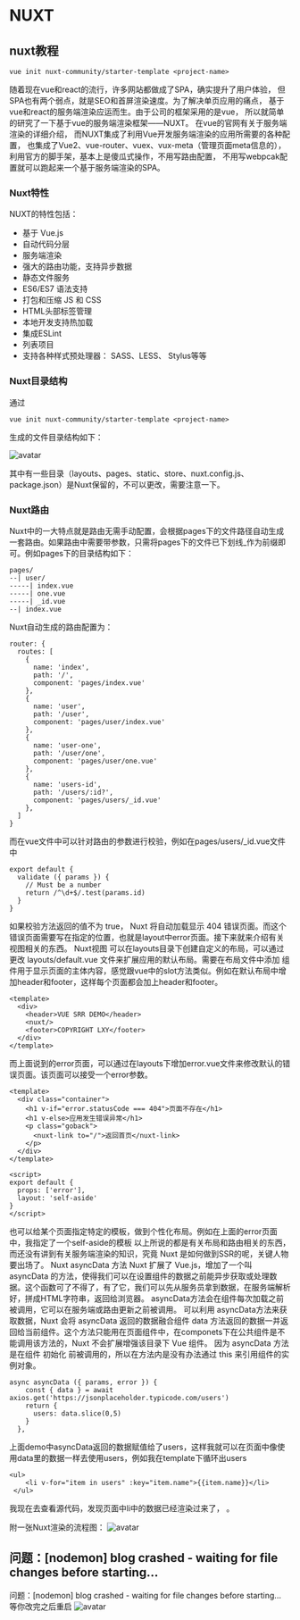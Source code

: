 # NUXT
 
## nuxt教程
```
vue init nuxt-community/starter-template <project-name>
```

随着现在vue和react的流行，许多网站都做成了SPA，确实提升了用户体验，
但SPA也有两个弱点，就是SEO和首屏渲染速度。为了解决单页应用的痛点，
基于vue和react的服务端渲染应运而生。由于公司的框架采用的是vue，
所以就简单的研究了一下基于vue的服务端渲染框架——NUXT。
在vue的官网有关于服务端渲染的详细介绍，
而NUXT集成了利用Vue开发服务端渲染的应用所需要的各种配置，
也集成了Vue2、vue-router、vuex、vux-meta（管理页面meta信息的），
利用官方的脚手架，基本上是傻瓜式操作，不用写路由配置，
不用写webpcak配置就可以跑起来一个基于服务端渲染的SPA。

### Nuxt特性
NUXT的特性包括：
- 基于 Vue.js
- 自动代码分层
- 服务端渲染
- 强大的路由功能，支持异步数据
- 静态文件服务
- ES6/ES7 语法支持
- 打包和压缩 JS 和 CSS
- HTML头部标签管理
- 本地开发支持热加载
- 集成ESLint
- 列表项目
- 支持各种样式预处理器： SASS、LESS、 Stylus等等

### Nuxt目录结构
通过
```
vue init nuxt-community/starter-template <project-name>
```
生成的文件目录结构如下：

![avatar](./public/nuxt1.png)

其中有一些目录（layouts、pages、static、store、nuxt.config.js、package.json）是Nuxt保留的，不可以更改，需要注意一下。

### Nuxt路由
Nuxt中的一大特点就是路由无需手动配置，会根据pages下的文件路径自动生成一套路由。如果路由中需要带参数，只需将pages下的文件已下划线_作为前缀即可。例如pages下的目录结构如下：
```
pages/
--| user/
-----| index.vue
-----| one.vue
-----| _id.vue
--| index.vue
```


Nuxt自动生成的路由配置为：
```
router: {
  routes: [
    {
      name: 'index',
      path: '/',
      component: 'pages/index.vue'
    },
    {
      name: 'user',
      path: '/user',
      component: 'pages/user/index.vue'
    },
    {
      name: 'user-one',
      path: '/user/one',
      component: 'pages/user/one.vue'
    },
    {
      name: 'users-id',
      path: '/users/:id?',
      component: 'pages/users/_id.vue'
    },
  ]
}
```
而在vue文件中可以针对路由的参数进行校验，例如在pages/users/_id.vue文件中
```
export default {
  validate ({ params }) {
    // Must be a number
    return /^\d+$/.test(params.id)
  }
}
```
如果校验方法返回的值不为 true， Nuxt 将自动加载显示 404 错误页面。而这个错误页面需要写在指定的位置，也就是layout中error页面。接下来就来介绍有关视图相关的东西。
Nuxt视图
可以在layouts目录下创建自定义的布局，可以通过更改 layouts/default.vue 文件来扩展应用的默认布局。需要在布局文件中添加 <nuxt/> 组件用于显示页面的主体内容，感觉跟vue中的slot方法类似。例如在默认布局中增加header和footer，这样每个页面都会加上header和footer。
```
<template>
  <div>
    <header>VUE SRR DEMO</header>
    <nuxt/>
    <footer>COPYRIGHT LXY</footer>
  </div>
</template>
```
而上面说到的error页面，可以通过在layouts下增加error.vue文件来修改默认的错误页面。该页面可以接受一个error参数。
```
<template>
  <div class="container">
    <h1 v-if="error.statusCode === 404">页面不存在</h1>
    <h1 v-else>应用发生错误异常</h1>
    <p class="goback">
      <nuxt-link to="/">返回首页</nuxt-link>
    </p>
  </div>
</template>

<script>
export default {
  props: ['error'],
  layout: 'self-aside'
}
</script>
```
也可以给某个页面指定特定的模板，做到个性化布局。例如在上面的error页面中，我指定了一个self-aside的模板
以上所说的都是有关布局和路由相关的东西，而还没有讲到有关服务端渲染的知识，究竟 Nuxt 是如何做到SSR的呢，关键人物要出场了。
Nuxt asyncData 方法
Nuxt 扩展了 Vue.js，增加了一个叫 asyncData 的方法，使得我们可以在设置组件的数据之前能异步获取或处理数据。这个函数可了不得了，有了它，我们可以先从服务员拿到数据，在服务端解析好，拼成HTML字符串，返回给浏览器。
asyncData方法会在组件每次加载之前被调用，它可以在服务端或路由更新之前被调用。 可以利用 asyncData方法来获取数据，Nuxt 会将 asyncData 返回的数据融合组件 data 方法返回的数据一并返回给当前组件。这个方法只能用在页面组件中，在componets下在公共组件是不能调用该方法的，Nuxt 不会扩展增强该目录下 Vue 组件。
因为 asyncData 方法是在组件 初始化 前被调用的，所以在方法内是没有办法通过 this 来引用组件的实例对象。
```
async asyncData ({ params, error }) {
    const { data } = await axios.get('https://jsonplaceholder.typicode.com/users')
    return { 
      users: data.slice(0,5)
    }
  },
  ```
上面demo中asyncData返回的数据赋值给了users，这样我就可以在页面中像使用data里的数据一样去使用users，例如我在template下循环出users
```
<ul>
    <li v-for="item in users" :key="item.name">{{item.name}}</li>
 </ul>
 ```
我现在去查看源代码，发现页面中li中的数据已经渲染过来了，
。

附一张Nuxt渲染的流程图：
![avatar](./public/nuxt2.png)


## 问题：[nodemon] blog crashed - waiting for file changes before starting...
问题：[nodemon] blog crashed - waiting for file changes before starting...
等你改完之后重启
![avatar](./public/nuxt3.png)
